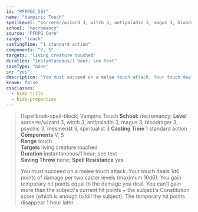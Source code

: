 ```yaml
---
id: "PFRPGC_587"
name: "Vampiric Touch"
spellLevel: "sorcerer/wizard 3, witch 3, antipaladin 3, magus 3, bloodrager 3, psychic 3, mesmerist 3, spiritualist 3"
school: "necromancy"
source: "PFRPG Core"
range: "touch"
castingTime: "1 standard action"
components: "V, S"
targets: "living creature touched"
duration: "instantaneous/1 hour; see text"
saveType: "none"
sr: "yes"
description: "You must succeed on a melee touch attack. Your touch deals 1d6 points of damage per two caster levels (maximum 10d6). You gain temporary hit points equal to the damage you deal. You can't gain more than the subject's current hit points + the subject's Constitution score (which is enough to kill the subject). The temporary hit points disappear 1 hour later."
known: false
cssclasses:
  - hide-title
  - hide-properties
---
```


> [!spellbook-spell-block] Vampiric Touch
> **School:** necromancy; **Level** sorcerer/wizard 3, witch 3, antipaladin 3, magus 3, bloodrager 3, psychic 3, mesmerist 3, spiritualist 3
> **Casting Time** 1 standard action  
> **Components** V, S  
> **Range** touch  
> **Targets** living creature touched  
> **Duration** instantaneous/1 hour; see text  
> **Saving Throw** none; **Spell Resistance** yes
> 
> You must succeed on a melee touch attack. Your touch deals 1d6 points of damage per two caster levels (maximum 10d6). You gain temporary hit points equal to the damage you deal. You can't gain more than the subject's current hit points + the subject's Constitution score (which is enough to kill the subject). The temporary hit points disappear 1 hour later.